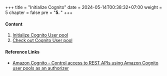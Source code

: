 +++
title = "Initialize Cognito"
date = 2024-05-14T00:38:32+07:00
weight = 5
chapter = false
pre = "<b>5. </b>"
+++

#### Content

1. [Initialize Cognito User pool](1-create-userpool)
2. [Check out Cognito User pool](2-test-userpool)

#### Reference Links

- [Amazon Cognito - Control access to REST APIs using Amazon Cognito user pools as an authorizer](https://docs.aws.amazon.com/apigateway/latest/developerguide/apigateway-integrate-with-cognito.html)
